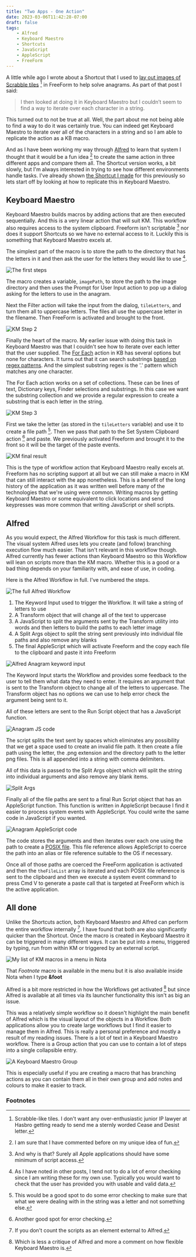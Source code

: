 ```yaml
---
title: "Two Apps - One Action"
date: 2023-03-06T11:42:28-07:00
draft: false
tags:
    - Alfred
    - Keyboard Maestro
    - Shortcuts
    - JavaScript
    - AppleScript
    - FreeForm
---
```


A little while ago I wrote about a Shortcut that I used to [lay out images of Scrabble tiles](creating-anagrams/) [^1] in FreeForm to help solve anagrams. As part of that post I said:

> I then looked at doing it in Keyboard Maestro but I couldn’t seem to find a way to iterate over each character in a string.

This turned out to not be true at all. Well, the part about me not being able to find a way to do it was certainly true. You can indeed get Keyboard Maestro to iterate over all of the characters in a string and so I am able to replicate the action as a KB macro. 

And as I have been working my way through [Alfred](https://www.alfredapp.com) to learn that system I thought that it would be a fun idea [^2] to create the same action in three different apps and compare them all. The Shortcut version works, a bit slowly, but I'm always interested in trying to see how different environments handle tasks. I've already shown [the Shortcut I made](creating-anagrams/) for this previously so lets start off by looking at how to replicate this in Keyboard Maestro.

## Keyboard Maestro

Keyboard Maestro builds macros by adding actions that are then executed sequentially. And this is a very linear action that will suit KM. This workflow also requires access to the system clipboard. Freeform isn't scriptable [^6] nor does it support Shortcuts so we have no external access to it. Luckily this is something that Keyboard Maestro excels at. 

The simplest part of the macro is to store the path to the directory that has the letters in it and then ask the user for the letters they would like to use [^3].

![The first steps](/images/KMStep1.jpg)

The macro creates a variable, `imagePath`, to store the path to the image directory and then uses the Prompt for User Input action to pop up a dialog asking for the letters to use in the anagram. 

Next the Filter action will take the input from the dialog, `tileLetters`, and turn them all to uppercase letters. The files all use the uppercase letter in the filename. Then FreeForm is activated and brought to the front.

![KM Step 2](/images/KMStep2.jpg)

Finally the heart of the macro. My earlier issue with doing this task in Keyboard Maestro was that I couldn't see how to iterate over each letter that the user supplied. The [For Each](https://wiki.keyboardmaestro.com/action/For_Each) action in KB has several options but none for characters. It turns out that it can search substrings [based on regex patterns](https://wiki.keyboardmaestro.com/Regular_Expressions#Examples). And the simplest substring regex is the '.' pattern which matches any one character.

The For Each action works on a set of collections. These can be lines of text, Dictionary keys, Finder selections and substrings. In this case we want the substring collection and we provide a regular expression to create a substring that is each letter in the string.
 
![KM Step 3](/images/KMStep3.jpg)

First we take the letter (as stored in the `tileLetters` variable) and use it to create a file path [^4]. Then we pass that path to the Set System Clipboard action [^5] and paste. We previously activated Freeform and brought it to the front so it will be the target of the paste events. 

![KM final result](/images/KMFinal.jpg)

This is the type of workflow action that Keyboard Maestro really excels at. Freeform has no scripting support at all but we can still make a macro in KM that can still interact with the app nonetheless. This is a benefit of the long history of the application as it was written well before many of the technologies that we're using were common. Writing macros by getting Keyboard Maestro or some equivalent to click locations and send keypresses was more common that writing JavaScript or shell scripts. 

## Alfred

As you would expect, the Alfred Workflow for this task is much different. The visual system Alfred uses lets you create (and follow) branching execution flow much easier. That isn't relevant in this workflow though. Alfred currently has fewer actions than Keyboard Maestro so this Workflow will lean on scripts more than the KM macro. Whether this is a good or a bad thing depends on your familiarity with, and ease of use, in coding. 

Here is the Alfred Workflow in full. I've numbered the steps.

![The full Alfred Workflow](/images/AlfredWorkflowAnagrams.jpg)

1. The Keyword Input used to trigger the Workflow. It will take a string of letters to use
2. A Transform object that will change all of the text to uppercase
3. A JavaScript to split the arguments sent by the Transform utility into words and then letters to build the paths to each letter image
4. A Split Args object to split the string sent previously into individual file paths and also remove any blanks
5. The final AppleScript which will activate Freeform and the copy each file to the clipboard and paste it into Freeform

![Alfred Anagram keyword input](/images/AlfredAnagramUOI.jpg)

The Keyword Input starts the Workflow and provides some feedback to the user to tell them what data they need to enter. It requires an argument that is sent to the Transform object to change all of the letters to uppercase. The Transform object has no options we can use to help error check the argument being sent to it.

All of these letters are sent to the Run Script object that has a JavaScript function. 

![Anagram JS code](/images/AnagramJSCode.jpg)

The script splits the text sent by spaces which eliminates any possibility that we get a space used to create an invalid file path. It then create a file path using the letter, the .png extension and the directory path to the letter png files. This is all appended into a string with comma delimiters.

All of this data is passed to the Split Args object which will split the string into individual arguments and also remove any blank items.

![Split Args](/images/AnagramSplitArgs.jpg)

Finally all of the file paths are sent to a final Run Script object that has an AppleScript function. This function is written in AppleScript because I find it easier to process system events with AppleScript. You could write the same code in JavaScript if you wanted. 

![Anagram AppleScript code](/images/AnagramASCode.jpg)

The code stores the arguments and then iterates over each one using the path to create a [POSIX file](https://developer.apple.com/library/archive/documentation/LanguagesUtilities/Conceptual/MacAutomationScriptingGuide/ReferenceFilesandFolders.html). This file reference allows AppleScript to coerce the path into an alias or file reference suitable to the OS if necessary. 

Once all of those paths are coerced the FreeForm application is activated and then the `theFileList` array is iterated and each POSIX file reference is sent to the clipboard and then we execute a system event command to press Cmd V to generate a paste call that is targeted at FreeForm which is the active application. 

## All done

Unlike the Shortcuts action, both Keyboard Maestro and Alfred can perform the entire workflow internally [^7]. I have found that both are also significantly quicker than the Shortcut. Once the macro is created in Keyboard Maestro it can be triggered in many different ways. It can be put into a menu, triggered by typing, run from within KM or triggered by an external script. 

![My list of KM macros in a menu in Nota](/images/NotaFootnoteMenu.jpg)

That _Footnote_ macro is available in the menu but it is also available inside Nota when I type **&amp;foot**

Alfred is a bit more restricted in how the Workflows get activated [^8] but since Alfred is available at all times via its launcher functionality this isn't as big an issue. 

This was a relatively simple workflow so it doesn't highlight the main benefit of Alfred which is the visual layout of the objects in a Workflow. Both applications allow you to create large workflows but I find it easier to manage them in Alfred. This is really a personal preference and mostly a result of my reading issues. There is a lot of text in a Keyboard Maestro workflow. There is a Group action that you can use to contain a lot of steps into a single collapsible entry. 

![A Keyboard Maestro Group](/images/KMGroup.jpg)

This is especially useful if you are creating a macro that has branching actions as you can contain them all in their own group and add notes and colours to make it easier to track. 

### Footnotes

[^1]: Scrabble-like tiles. I don't want any over-enthusiastic junior IP lawyer at Hasbro getting ready to send me a sternly worded Cease and Desist letter. 

[^2]: I am sure that I have commented before on my unique idea of fun.

[^3]: As I have noted in other posts, I tend not to do a lot of error checking since I am writing these for my own use. Typically you would want to check that the user has provided you with usable and valid data. 

[^4]: This would be a good spot to do some error checking to make sure that what we were dealing with in the string was a letter and not something else.

[^5]: Another good spot for error checking.

[^6]: And why is that? Surely all Apple applications should have some minimum of script access. 

[^7]: If you don't count the scripts as an element external to Alfred. 

[^8]: Which is less a critique of Alfred and more a comment on how flexible Keyboard Maestro is.